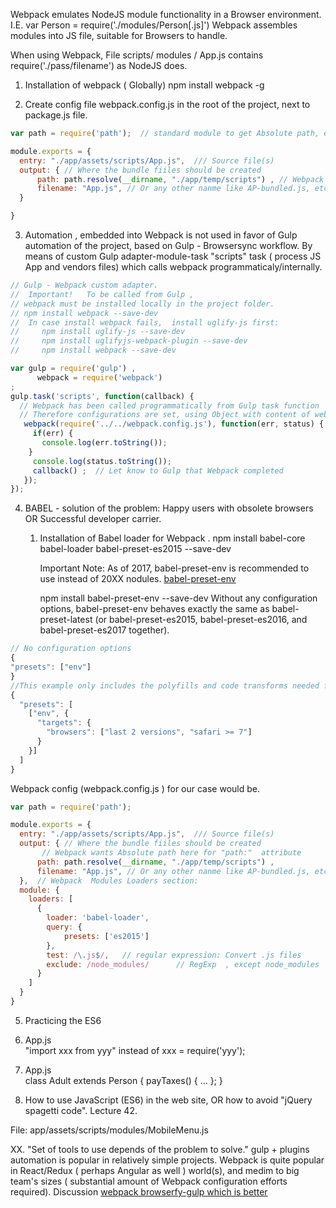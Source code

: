 
 Webpack emulates NodeJS module functionality in a Browser environment. I.E.
var Person = require('./modules/Person[.js]')
Webpack assembles modules into JS file, suitable for Browsers to handle.

When using Webpack, File scripts/ modules / App.js contains
require('./pass/filename') as NodeJS does.

1. Installation of webpack ( Globally)
    npm install webpack -g

2. Create config file webpack.config.js  in the root of the project, next to package.js file.

```javascript
var path = require('path');  // standard module to get Absolute path, etc.

module.exports = {
  entry: "./app/assets/scripts/App.js",  /// Source file(s)
  output: { // Where the bundle fiiles should be created
      path: path.resolve(__dirname, "./app/temp/scripts") , // Webpack wants Absolute path here.
      filename: "App.js", // Or any other nanme like AP-bundled.js, etc
  }  

}

```

3. Automation , embedded into Webpack is not used in favor of Gulp   automation of the project, based on Gulp - Browsersync workflow.  By means of custom Gulp adapter-module-task  "scripts" task ( process JS App and vendors files) which calls webpack programmaticaly/internally.  

 ```javascript
 // Gulp - Webpack custom adapter.
 //  Important!   To be called from Gulp ,
 // webpack must be installed locally in the project folder.
 // npm install webpack --save-dev
 //  In case install webpack fails,  install uglify-js first:
 //     npm install uglify-js --save-dev
 //     npm install uglifyjs-webpack-plugin --save-dev
 //     npm install webpack --save-dev

 var gulp = require('gulp') ,
       webpack = require('webpack')
 ;
 gulp.task('scripts', function(callback) {
   // Webpack has been called programmatically from Gulp task function
   // Therefore configurations are set, using Object with content of webpack.config.js
    webpack(require('../../webpack.config.js'), function(err, status) {
      if(err) {
        console.log(err.toString());
     }
      console.log(status.toString());
      callback() ;  // Let know to Gulp that Webpack completed
    });
 });

 ```
4.  BABEL - solution of the problem: Happy users with obsolete browsers OR  Successful developer carrier.

      1. Installation of  Babel loader for Webpack .
          npm install babel-core babel-loader  babel-preset-es2015 --save-dev

          Important Note: As  of  2017,  babel-preset-env is recommended to use instead of 20XX nodules.
          [babel-preset-env](https://github.com/babel/babel-preset-env)

          npm install babel-preset-env --save-dev
Without any configuration options, babel-preset-env behaves exactly the same as babel-preset-latest (or babel-preset-es2015, babel-preset-es2016, and babel-preset-es2017 together).

```javascript
// No configuration options
{
"presets": ["env"]
}
//This example only includes the polyfills and code transforms needed for the last two versions of each browser, and versions of Safari greater than or equal to 7.
{
  "presets": [
    ["env", {
      "targets": {
        "browsers": ["last 2 versions", "safari >= 7"]
      }
    }]
  ]
}

```

Webpack config  (webpack.config.js ) for our case would be.

```javascript
var path = require('path');  

module.exports = {
  entry: "./app/assets/scripts/App.js",  /// Source file(s)
  output: { // Where the bundle fiiles should be created
       // Webpack wants Absolute path here for "path:"  attribute
      path: path.resolve(__dirname, "./app/temp/scripts") ,
      filename: "App.js", // Or any other nanme like AP-bundled.js, etc
  },  // Webpack  Modules Loaders section:
  module: {
    loaders: [
      {
        loader: 'babel-loader',
        query: {
            presets: ['es2015']
        },
        test: /\.js$/,   // regular expression: Convert .js files
        exclude: /node_modules/      // RegExp  , except node_modules
      }
    ]
  }
}

```

5. Practicing the  ES6

1. App.js  
"import xxx from yyy"  instead of  xxx = require('yyy');

2. App.js  
   class Adult extends Person {
        payTaxes() {  ...  };
  }



6. How to use JavaScript (ES6) in the web site, OR  how to avoid "jQuery spagetti code". Lecture 42.  

 File:  app/assets/scripts/modules/MobileMenu.js




XX.  "Set of tools to use depends of the problem to solve."
         gulp + plugins automation is popular in relatively simple projects.  Webpack is quite popular in React/Redux ( perhaps Angular as well )  world(s), and medim to big team's sizes ( substantial amount of Webpack configuration efforts required).
         Discussion [webpack browserfy-gulp which is better](https://www.toptal.com/front-end/webpack-browserify-gulp-which-is-better)
